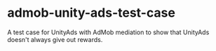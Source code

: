 # admob-unity-ads-test-case
A test case for UnityAds with AdMob mediation to show that UnityAds doesn't always give out rewards.
